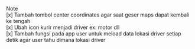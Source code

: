 Note <br>
[x] Tambah tombol center coordinates agar saat geser maps dapat kembali ke tengah <br>
[x] Ubah icon kurir menjadi driver ex: motor dll <br>
[x] Tambah fungsi pada app user untuk meload data lokasi driver setiap detik agar user tahu dimana lokasi driver <br>